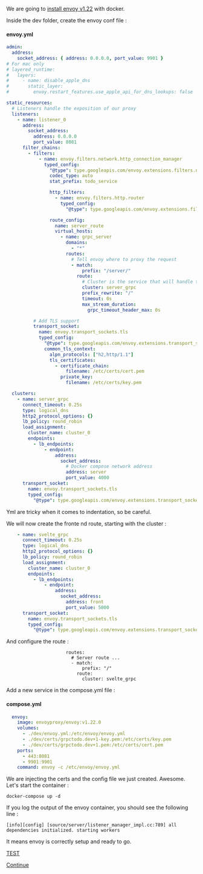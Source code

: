 We are going to [install envoy v1.22](https://www.envoyproxy.io/docs/envoy/v1.22.0/start/install) with docker.

Inside the dev folder, create the envoy conf file :

#### envoy.yml
```yml
admin:
  address:
    socket_address: { address: 0.0.0.0, port_value: 9901 }
# For mac only
# layered_runtime:
#   layers:
#     - name: disable_apple_dns
#       static_layer:
#         envoy.restart_features.use_apple_api_for_dns_lookups: false

static_resources:
  # Listeners handle the exposition of our proxy
  listeners:
    - name: listener_0
      address:
        socket_address:
          address: 0.0.0.0
          port_value: 8081
      filter_chains:
        - filters:
            - name: envoy.filters.network.http_connection_manager
              typed_config:
                "@type": type.googleapis.com/envoy.extensions.filters.network.http_connection_manager.v3.HttpConnectionManager
                codec_type: auto
                stat_prefix: todo_service

                http_filters:
                  - name: envoy.filters.http.router
                    typed_config:
                      "@type": type.googleapis.com/envoy.extensions.filters.http.router.v3.Router

                route_config:
                  name: server_route
                  virtual_hosts:
                    - name: grpc_server
                      domains:
                        - "*"
                      routes:
                        # Tell envoy where to proxy the request
                        - match:
                            prefix: "/server/"
                          route:
                            # Cluster is the service that will handle the request
                            cluster: server_grpc
                            prefix_rewrite: "/"
                            timeout: 0s
                            max_stream_duration:
                              grpc_timeout_header_max: 0s

          # Add TLS support
          transport_socket:
            name: envoy.transport_sockets.tls
            typed_config:
              "@type": type.googleapis.com/envoy.extensions.transport_sockets.tls.v3.DownstreamTlsContext
              common_tls_context:
                alpn_protocols: ["h2,http/1.1"]
                tls_certificates:
                  - certificate_chain:
                      filename: /etc/certs/cert.pem
                    private_key:
                      filename: /etc/certs/key.pem

  clusters:
    - name: server_grpc
      connect_timeout: 0.25s
      type: logical_dns
      http2_protocol_options: {}
      lb_policy: round_robin
      load_assignment:
        cluster_name: cluster_0
        endpoints:
          - lb_endpoints:
              - endpoint:
                  address:
                    socket_address:
                      # Docker compose network address
                      address: server
                      port_value: 4000
      transport_socket:
        name: envoy.transport_sockets.tls
        typed_config:
          "@type": type.googleapis.com/envoy.extensions.transport_sockets.tls.v3.UpstreamTlsContext

```
Yml are tricky when it comes to indentation, so be careful.

We will now create the fronte nd route, starting with the cluster :
```yml
    - name: svelte_grpc
      connect_timeout: 0.25s
      type: logical_dns
      http2_protocol_options: {}
      lb_policy: round_robin
      load_assignment:
        cluster_name: cluster_0
        endpoints:
          - lb_endpoints:
              - endpoint:
                  address:
                    socket_address:
                      address: front
                      port_value: 5000
      transport_socket:
        name: envoy.transport_sockets.tls
        typed_config:
          "@type": type.googleapis.com/envoy.extensions.transport_sockets.tls.v3.UpstreamTlsContext
```

And configure the route :

```Yml
                      routes:
                        # Server route ...
                        - match:
                            prefix: "/"
                          route:
                            cluster: svelte_grpc
```

Add a new service in the compose.yml file :

#### compose.yml
```yml
  envoy:
    image: envoyproxy/envoy:v1.22.0
    volumes:
      - ./dev/envoy.yml:/etc/envoy/envoy.yml
      - ./dev/certs/grpctodo.dev+1-key.pem:/etc/certs/key.pem
      - ./dev/certs/grpctodo.dev+1.pem:/etc/certs/cert.pem
    ports:
      - 443:8081
      - 9901:9901
    command: envoy -c /etc/envoy/envoy.yml
```
We are injecting the certs and the config file we just created.
Awesome. Let's start the container :
```console
docker-compose up -d
```

If you log the output of the envoy container, you should see the following line :
```console
[info][config] [source/server/listener_manager_impl.cc:789] all dependencies initialized. starting workers
```

It means envoy is correctly setup and ready to go.

[TEST](Test.md#envoy)


[Continue](/README.md#envoy)
